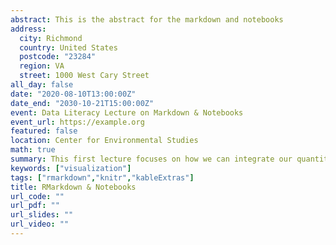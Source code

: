 ```yaml
---
abstract: This is the abstract for the markdown and notebooks
address:
  city: Richmond
  country: United States
  postcode: "23284"
  region: VA
  street: 1000 West Cary Street
all_day: false
date: "2020-08-10T13:00:00Z"
date_end: "2030-10-21T15:00:00Z"
event: Data Literacy Lecture on Markdown & Notebooks
event_url: https://example.org
featured: false
location: Center for Environmental Studies
math: true
summary: This first lecture focuses on how we can integrate our quantitative findings with the literature surrounding it.  
keywords: ["visualization"]
tags: ["rmarkdown","knitr","kableExtras"]
title: RMarkdown & Notebooks
url_code: ""
url_pdf: ""
url_slides: ""
url_video: ""
---
```


